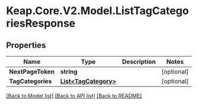 # Keap.Core.V2.Model.ListTagCategoriesResponse

## Properties

Name | Type | Description | Notes
------------ | ------------- | ------------- | -------------
**NextPageToken** | **string** |  | [optional] 
**TagCategories** | [**List&lt;TagCategory&gt;**](TagCategory.md) |  | [optional] 

[[Back to Model list]](../README.md#documentation-for-models) [[Back to API list]](../README.md#documentation-for-api-endpoints) [[Back to README]](../README.md)

